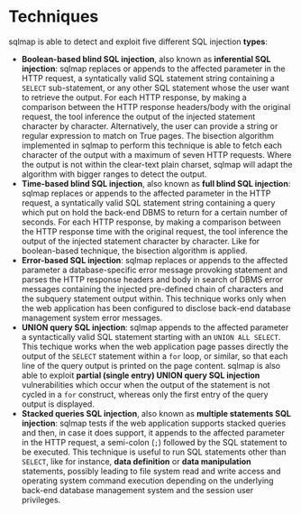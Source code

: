 # Techniques

sqlmap is able to detect and exploit five different SQL injection **types**:

* **Boolean-based blind SQL injection**, also known as **inferential SQL injection**: sqlmap replaces or appends to the affected parameter in the HTTP request, a syntatically valid SQL statement string containing a `SELECT` sub-statement, or any other SQL statement whose the user want to retrieve the output. For each HTTP response, by making a comparison between the HTTP response headers/body with the original request, the tool inference the output of the injected statement character by character. Alternatively, the user can provide a string or regular expression to match on True pages. The bisection algorithm implemented in sqlmap to perform this technique is able to fetch each character of the output with a maximum of seven HTTP requests. Where the output is not within the clear-text plain charset, sqlmap will adapt the algorithm with bigger ranges to detect the output.
* **Time-based blind SQL injection**, also known as **full blind SQL injection**: sqlmap replaces or appends to the affected parameter in the HTTP request, a syntatically valid SQL statement string containing a query which put on hold the back-end DBMS to return for a certain number of seconds. For each HTTP response, by making a comparison between the HTTP response time with the original request, the tool inference the output of the injected statement character by character. Like for boolean-based technique, the bisection algorithm is applied.
* **Error-based SQL injection**: sqlmap replaces or appends to the affected parameter a database-specific error message provoking statement and parses the HTTP response headers and body in search of DBMS error messages containing the injected pre-defined chain of characters and the subquery statement output within. This technique works only when the web application has been configured to disclose back-end database management system error messages.
* **UNION query SQL injection**: sqlmap appends to the affected parameter a syntactically valid SQL statement starting with an `UNION ALL SELECT`. This techique works when the web application page passes directly the output of the `SELECT` statement within a `for` loop, or similar, so that each line of the query output is printed on the page content. sqlmap is also able to exploit **partial (single entry) UNION query SQL injection** vulnerabilities which occur when the output of the statement is not cycled in a `for` construct, whereas only the first entry of the query output is displayed.
* **Stacked queries SQL injection**, also known as **multiple statements SQL injection**: sqlmap tests if the web application supports stacked queries and then, in case it does support, it appends to the affected
parameter in the HTTP request, a semi-colon (`;`) followed by the SQL statement to be executed. This technique is useful to run SQL statements other than `SELECT`, like for instance, **data definition** or **data manipulation** statements, possibly leading to file system read and write access and operating system command execution depending on the underlying back-end database management system and the session user privileges.
